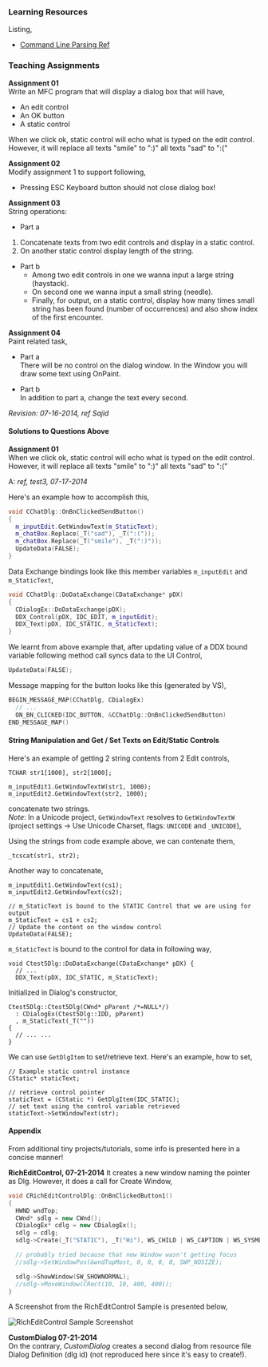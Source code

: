 ### Learning Resources
Listing,  
- [Command Line Parsing Ref](https://github.com/atiq-cs/cpp/blob/dev/MFC/Tutorials/CommandLineParsing.md)


### Teaching Assignments

**Assignment 01**  
Write an MFC program that will display a dialog box that will have,
- An edit control
- An OK button
- A static control  
  
When we click ok, static control will echo what is typed on the edit control. However, it will replace all texts "smile" to ":)" all texts "sad" to ":("  

**Assignment 02**  
Modify assignment 1 to support following,  
- Pressing ESC Keyboard button should not close dialog box!

**Assignment 03**  
String operations:

- Part a  
1. Concatenate texts from two edit controls and display in a static control.  
2. On another static control display length of the string.  
  
  
- Part b  
  - Among two edit controls in one we wanna input a large string (haystack).
  - On second one we wanna input a small string (needle).
  - Finally, for output, on a static control, display how many times small string has been found (number of occurrences) and also show index of the first encounter.  


**Assignment 04**  
Paint related task,  

- Part a  
There will be no control on the dialog window. In the Window you will draw some text using OnPaint.  

- Part b  
In addition to part a, change the text every second.  

*Revision: 07-16-2014, ref Sajid*

#### Solutions to Questions Above
**Assignment 01**  
When we click ok, static control will echo what is typed on the edit control. However, it will replace all texts "smile" to ":)" all texts "sad" to ":("  

A: *ref, test3, 07-17-2014*  
  
Here's an example how to accomplish this,

```cpp
void CChatDlg::OnBnClickedSendButton()
{
  m_inputEdit.GetWindowText(m_StaticText);
  m_chatBox.Replace(_T("sad"), _T(":("));
  m_chatBox.Replace(_T("smile"), _T(":)"));
  UpdateData(FALSE);
}
```

Data Exchange bindings look like this member variables `m_inputEdit` and `m_StaticText`,
```cpp
void CChatDlg::DoDataExchange(CDataExchange* pDX)
{
  CDialogEx::DoDataExchange(pDX);
  DDX_Control(pDX, IDC_EDIT, m_inputEdit);
  DDX_Text(pDX, IDC_STATIC, m_StaticText);
}
```

We learnt from above example that, after updating value of a DDX bound variable following method call syncs data to the UI Control,
```cpp
UpdateData(FALSE);
```

Message mapping for the button looks like this (generated by VS),

```cpp
BEGIN_MESSAGE_MAP(CChatDlg, CDialogEx)
  // ...
  ON_BN_CLICKED(IDC_BUTTON, &CChatDlg::OnBnClickedSendButton)
END_MESSAGE_MAP()
```


#### String Manipulation and Get / Set Texts on Edit/Static Controls
Here's an example of getting 2 string contents from 2 Edit controls,

    TCHAR str1[1000], str2[1000];
    
    m_inputEdit1.GetWindowTextW(str1, 1000);
    m_inputEdit2.GetWindowText(str2, 1000);

concatenate two strings.  
*Note*: In a Unicode project, `GetWindowText` resolves to `GetWindowTextW`  (project settings → Use Unicode Charset, flags: `UNICODE` and `_UNICODE`),

Using the strings from code example above, we can contenate them,

    _tcscat(str1, str2);


Another way to concatenate,

    m_inputEdit1.GetWindowText(cs1);
    m_inputEdit2.GetWindowText(cs2);
    
    // m_StaticText is bound to the STATIC Control that we are using for output
    m_StaticText = cs1 + cs2;
    // Update the content on the window control
    UpdateData(FALSE);

`m_StaticText` is bound to the control for data in following way,

    void Ctest5Dlg::DoDataExchange(CDataExchange* pDX) {
      // ...
      DDX_Text(pDX, IDC_STATIC, m_StaticText);


Initialized in Dialog's constructor,

    Ctest5Dlg::Ctest5Dlg(CWnd* pParent /*=NULL*/)
      : CDialogEx(Ctest5Dlg::IDD, pParent)
      , m_StaticText(_T(""))
    {
      // ... ...
    }


We can use `GetDlgItem` to set/retrieve text. Here's an example, how to set,

    // Example static control instance
    CStatic* staticText;     

    // retrieve control pointer
    staticText = (CStatic *) GetDlgItem(IDC_STATIC);
    // set text using the control variable retrieved
    staticText->SetWindowText(str);


#### Appendix
From additional tiny projects/tutorials, some info is presented here in a concise manner!

**RichEditControl, 07-21-2014**
It creates a new window naming the pointer as Dlg. However, it does a call for Create Window,

```cpp
void CRichEditControlDlg::OnBnClickedButton1()
{
  HWND wndTop;
  CWnd* sdlg = new CWnd();
  CDialogEx* cdlg = new CDialogEx();
  sdlg = cdlg;
  sdlg->Create(_T("STATIC"), _T("Hi"), WS_CHILD | WS_CAPTION | WS_SYSMENU, CRect(100, 100, 400, 400), this, 1234);

  // probably tried because that new Window wasn't getting focus
  //sdlg->SetWindowPos(&wndTopMost, 0, 0, 0, 0, SWP_NOSIZE);

  sdlg->ShowWindow(SW_SHOWNORMAL);
  //sdlg->MoveWindow(CRect(10, 10, 400, 400));
}
```

A Screenshot from the RichEditControl Sample is presented below,  
  
![RichEditControl Sample Screenshot](https://user-images.githubusercontent.com/7858031/221075250-a4c1e4f3-d485-4670-a73c-57c1d649fa26.png)


**CustomDialog 07-21-2014**  
On the contrary, *CustomDialog* creates a second dialog from resource file Dialog Definition (dlg id) (not reproduced here since it's easy to create!).

